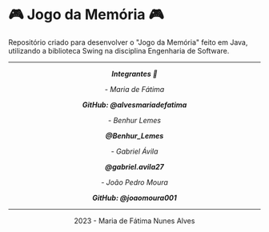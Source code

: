 # 🎮 Jogo da Memória 🎮

<p>Repositório criado para desenvolver o "Jogo da Memória" feito em Java, utilizando a biblioteca Swing na disciplina Engenharia de Software.</p>
<hr>
<p align="center"><i><b>Integrantes 👥</b></p></i>
<i><p align="center">- Maria de Fátima</p></i>
  <b><i><p align="center">GitHub: @alvesmariadefatima</p></i></b>
<i><p align="center">- Benhur Lemes</p></i>
  <b><i><p align="center">@Benhur_Lemes</p></i></b>
<i><p align="center">- Gabriel Ávila</p></i>
  <b><i><p align="center">@gabriel.avila27</p></i></b>
<i><p align="center">- João Pedro Moura</p></i>
<b><i><p align="center">GitHub: @joaomoura001</p></i></b>
<hr>
<p align="center">2023 - Maria de Fátima Nunes Alves</p>
